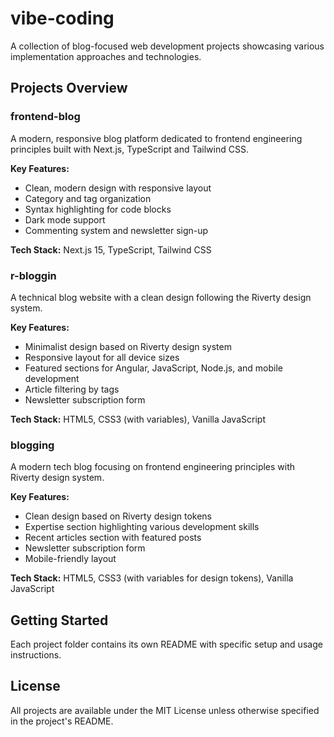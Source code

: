 # vibe-coding

A collection of blog-focused web development projects showcasing various implementation approaches and technologies.

## Projects Overview

### frontend-blog

A modern, responsive blog platform dedicated to frontend engineering principles built with Next.js, TypeScript and Tailwind CSS.

**Key Features:**
- Clean, modern design with responsive layout
- Category and tag organization
- Syntax highlighting for code blocks
- Dark mode support
- Commenting system and newsletter sign-up

**Tech Stack:** Next.js 15, TypeScript, Tailwind CSS

### r-bloggin

A technical blog website with a clean design following the Riverty design system.

**Key Features:**
- Minimalist design based on Riverty design system
- Responsive layout for all device sizes
- Featured sections for Angular, JavaScript, Node.js, and mobile development
- Article filtering by tags
- Newsletter subscription form

**Tech Stack:** HTML5, CSS3 (with variables), Vanilla JavaScript

### blogging

A modern tech blog focusing on frontend engineering principles with Riverty design system.

**Key Features:**
- Clean design based on Riverty design tokens
- Expertise section highlighting various development skills
- Recent articles section with featured posts
- Newsletter subscription form
- Mobile-friendly layout

**Tech Stack:** HTML5, CSS3 (with variables for design tokens), Vanilla JavaScript

## Getting Started

Each project folder contains its own README with specific setup and usage instructions.

## License

All projects are available under the MIT License unless otherwise specified in the project's README.
